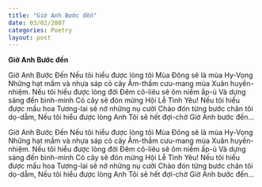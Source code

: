 ```yaml
---
title: "Giờ Anh Bước đến"
date: 03/02/2007
categories: Poetry
layout: post
---
```


**Giờ Anh Bước đến**

Giờ Anh Bước Đến
Nếu tôi hiểu được lòng tôi
Mùa Đông sẽ là mùa Hy-Vọng
Những hạt mầm và nhựa sáp cỏ cây
Âm-thầm cưu-mang mùa Xuân huyền-nhiệm.
Nếu tôi hiểu được lòng đời
Đêm cô-liêu sẽ ôm niềm ấp-ủ
Và dựng sáng đến bình-minh
Cỏ cây sẽ đón mừng Hội Lễ Tình Yêu!
Nếu tôi hiểu được mầu hoa
Tương-lai sẽ nở những nụ cười
Chào đón từng bước chân tôi dọ-dẫm,
Nếu tôi hiểu được lòng Anh
Tôi sẽ hết đợi-chờ
Giờ Anh bước đến...

Giờ Anh Bước Đến
Nếu tôi hiểu được lòng tôi
Mùa Đông sẽ là mùa Hy-Vọng
Những hạt mầm và nhựa sáp cỏ cây
Âm-thầm cưu-mang mùa Xuân huyền-nhiệm.
Nếu tôi hiểu được lòng đời
Đêm cô-liêu sẽ ôm niềm ấp-ủ
Và dựng sáng đến bình-minh
Cỏ cây sẽ đón mừng Hội Lễ Tình Yêu!
Nếu tôi hiểu được mầu hoa
Tương-lai sẽ nở những nụ cười
Chào đón từng bước chân tôi dọ-dẫm,
Nếu tôi hiểu được lòng Anh
Tôi sẽ hết đợi-chờ
Giờ Anh bước đến...
